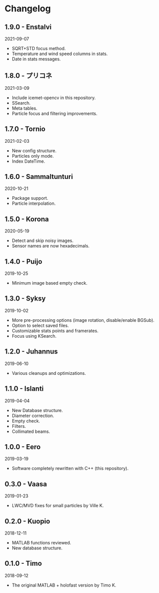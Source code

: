 # Changelog

## 1.9.0 - Enstalvi
2021-09-07
- SQRT+STD focus method.
- Temperature and wind speed columns in stats.
- Date in stats messages.

## 1.8.0 - プリコネ
2021-03-09
- Include icemet-opencv in this repository.
- SSearch.
- Meta tables.
- Particle focus and filtering improvements.

## 1.7.0 - Tornio
2021-02-03
- New config structure.
- Particles only mode.
- Index DateTime.

## 1.6.0 - Sammaltunturi
2020-10-21
- Package support.
- Particle interpolation.

## 1.5.0 - Korona
2020-05-19
- Detect and skip noisy images.
- Sensor names are now hexadecimals.

## 1.4.0 - Puijo
2019-10-25
- Minimum image based empty check.

## 1.3.0 - Syksy
2019-10-02
- More pre-processing options (image rotation, disable/enable BGSub).
- Option to select saved files.
- Customizable stats points and framerates.
- Focus using KSearch.

## 1.2.0 - Juhannus
2019-06-10
- Various cleanups and optimizations.

## 1.1.0 - Islanti
2019-04-04
- New Database structure.
- Diameter correction.
- Empty check.
- Filters.
- Collimated beams.

## 1.0.0 - Eero
2019-03-19
- Software completely rewritten with C++ (this repository).

## 0.3.0 - Vaasa
2019-01-23
- LWC/MVD fixes for small particles by Ville K.

## 0.2.0 - Kuopio
2018-12-11
- MATLAB functions reviewed.
- New database structure.

## 0.1.0 - Timo
2018-09-12
- The original MATLAB + holofast version by Timo K.
